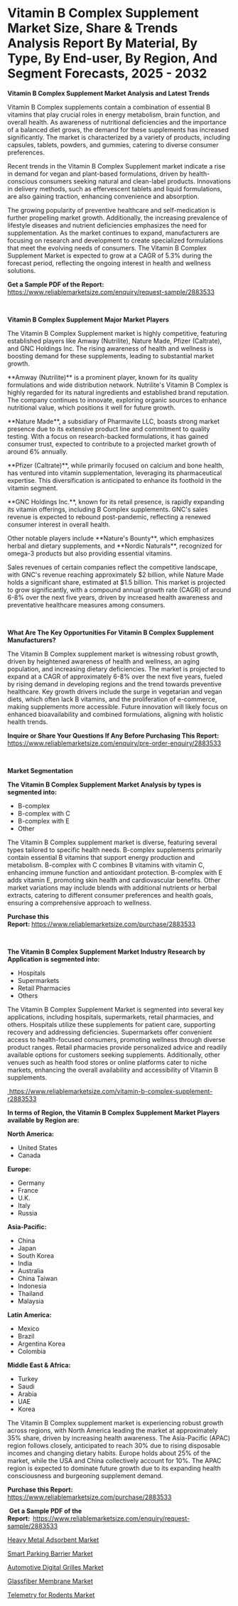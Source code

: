 <p><h1>Vitamin B Complex Supplement Market Size, Share & Trends Analysis Report By Material, By Type, By End-user, By Region, And Segment Forecasts, 2025 - 2032</h1></p><p><strong>Vitamin B Complex Supplement Market Analysis and Latest Trends</strong></p>
<p><p>Vitamin B Complex supplements contain a combination of essential B vitamins that play crucial roles in energy metabolism, brain function, and overall health. As awareness of nutritional deficiencies and the importance of a balanced diet grows, the demand for these supplements has increased significantly. The market is characterized by a variety of products, including capsules, tablets, powders, and gummies, catering to diverse consumer preferences.</p><p>Recent trends in the Vitamin B Complex Supplement market indicate a rise in demand for vegan and plant-based formulations, driven by health-conscious consumers seeking natural and clean-label products. Innovations in delivery methods, such as effervescent tablets and liquid formulations, are also gaining traction, enhancing convenience and absorption.</p><p>The growing popularity of preventive healthcare and self-medication is further propelling market growth. Additionally, the increasing prevalence of lifestyle diseases and nutrient deficiencies emphasizes the need for supplementation. As the market continues to expand, manufacturers are focusing on research and development to create specialized formulations that meet the evolving needs of consumers. The Vitamin B Complex Supplement Market is expected to grow at a CAGR of 5.3% during the forecast period, reflecting the ongoing interest in health and wellness solutions.</p></p>
<p><strong>Get a Sample PDF of the Report:&nbsp;</strong> <a href="https://www.reliablemarketsize.com/enquiry/request-sample/2883533?utm_campaign=1845&utm_medium=2&utm_source=Github&utm_content=ia&utm_term=13032025&utm_id=vitamin-b-complex-supplement">https://www.reliablemarketsize.com/enquiry/request-sample/2883533</a></p>
<p>&nbsp;</p>
<p><strong>Vitamin B Complex Supplement Major Market Players</strong></p>
<p><p>The Vitamin B Complex Supplement market is highly competitive, featuring established players like Amway (Nutrilite), Nature Made, Pfizer (Caltrate), and GNC Holdings Inc. The rising awareness of health and wellness is boosting demand for these supplements, leading to substantial market growth.</p><p>**Amway (Nutrilite)** is a prominent player, known for its quality formulations and wide distribution network. Nutrilite's Vitamin B Complex is highly regarded for its natural ingredients and established brand reputation. The company continues to innovate, exploring organic sources to enhance nutritional value, which positions it well for future growth.</p><p>**Nature Made**, a subsidiary of Pharmavite LLC, boasts strong market presence due to its extensive product line and commitment to quality testing. With a focus on research-backed formulations, it has gained consumer trust, expected to contribute to a projected market growth of around 6% annually.</p><p>**Pfizer (Caltrate)**, while primarily focused on calcium and bone health, has ventured into vitamin supplementation, leveraging its pharmaceutical expertise. This diversification is anticipated to enhance its foothold in the vitamin segment.</p><p>**GNC Holdings Inc.**, known for its retail presence, is rapidly expanding its vitamin offerings, including B Complex supplements. GNC's sales revenue is expected to rebound post-pandemic, reflecting a renewed consumer interest in overall health.</p><p>Other notable players include **Nature's Bounty**, which emphasizes herbal and dietary supplements, and **Nordic Naturals**, recognized for omega-3 products but also providing essential vitamins.</p><p>Sales revenues of certain companies reflect the competitive landscape, with GNC's revenue reaching approximately $2 billion, while Nature Made holds a significant share, estimated at $1.5 billion. This market is projected to grow significantly, with a compound annual growth rate (CAGR) of around 6-8% over the next five years, driven by increased health awareness and preventative healthcare measures among consumers.</p></p>
<p>&nbsp;</p>
<p><strong>What Are The Key Opportunities For Vitamin B Complex Supplement Manufacturers?</strong></p>
<p><p>The Vitamin B Complex supplement market is witnessing robust growth, driven by heightened awareness of health and wellness, an aging population, and increasing dietary deficiencies. The market is projected to expand at a CAGR of approximately 6-8% over the next five years, fueled by rising demand in developing regions and the trend towards preventive healthcare. Key growth drivers include the surge in vegetarian and vegan diets, which often lack B vitamins, and the proliferation of e-commerce, making supplements more accessible. Future innovation will likely focus on enhanced bioavailability and combined formulations, aligning with holistic health trends.</p></p>
<p><strong>Inquire or Share Your Questions If Any Before Purchasing This Report:</strong> <a href="https://www.reliablemarketsize.com/enquiry/pre-order-enquiry/2883533?utm_campaign=1845&utm_medium=2&utm_source=Github&utm_content=ia&utm_term=13032025&utm_id=vitamin-b-complex-supplement">https://www.reliablemarketsize.com/enquiry/pre-order-enquiry/2883533</a></p>
<p>&nbsp;</p>
<p><strong>Market Segmentation</strong></p>
<p><strong>The Vitamin B Complex Supplement Market Analysis by types is segmented into:</strong></p>
<p><ul><li>B-complex</li><li>B-complex with C</li><li>B-complex with E</li><li>Other</li></ul></p>
<p><p>The Vitamin B Complex supplement market is diverse, featuring several types tailored to specific health needs. B-complex supplements primarily contain essential B vitamins that support energy production and metabolism. B-complex with C combines B vitamins with vitamin C, enhancing immune function and antioxidant protection. B-complex with E adds vitamin E, promoting skin health and cardiovascular benefits. Other market variations may include blends with additional nutrients or herbal extracts, catering to different consumer preferences and health goals, ensuring a comprehensive approach to wellness.</p></p>
<p><strong>Purchase this Report:&nbsp;</strong><a href="https://www.reliablemarketsize.com/purchase/2883533?utm_campaign=1845&utm_medium=2&utm_source=Github&utm_content=ia&utm_term=13032025&utm_id=vitamin-b-complex-supplement">https://www.reliablemarketsize.com/purchase/2883533</a></p>
<p>&nbsp;</p>
<p><strong>The Vitamin B Complex Supplement Market Industry Research by Application is segmented into:</strong></p>
<p><ul><li>Hospitals</li><li>Supermarkets</li><li>Retail Pharmacies</li><li>Others</li></ul></p>
<p><p>The Vitamin B Complex Supplement Market is segmented into several key applications, including hospitals, supermarkets, retail pharmacies, and others. Hospitals utilize these supplements for patient care, supporting recovery and addressing deficiencies. Supermarkets offer convenient access to health-focused consumers, promoting wellness through diverse product ranges. Retail pharmacies provide personalized advice and readily available options for customers seeking supplements. Additionally, other venues such as health food stores or online platforms cater to niche markets, enhancing the overall availability and accessibility of Vitamin B supplements.</p></p>
<p><a href="https://www.reliablemarketsize.com/vitamin-b-complex-supplement-r2883533?utm_campaign=1845&utm_medium=2&utm_source=Github&utm_content=ia&utm_term=13032025&utm_id=vitamin-b-complex-supplement">&nbsp;https://www.reliablemarketsize.com/vitamin-b-complex-supplement-r2883533</a></p>
<p><strong>In terms of Region, the Vitamin B Complex Supplement Market Players available by Region are:</strong></p>
<p>
    <p> <strong> North America: </strong>
        <ul>
            <li>United States</li>
            <li>Canada</li>
        </ul>
        </p> 
    <p> <strong> Europe: </strong>
        <ul>
            <li>Germany</li>
            <li>France</li>
            <li>U.K.</li>
            <li>Italy</li>
            <li>Russia</li>
        </ul>
        </p> 
    <p> <strong> Asia-Pacific: </strong>
        <ul>
            <li>China</li>
            <li>Japan</li>
            <li>South Korea</li>
            <li>India</li>
            <li>Australia</li>
            <li>China Taiwan</li>
            <li>Indonesia</li>
            <li>Thailand</li>
            <li>Malaysia</li>
        </ul>
        </p> 
    <p> <strong> Latin America: </strong>
        <ul>
            <li>Mexico</li>
            <li>Brazil</li>
            <li>Argentina Korea</li>
            <li>Colombia</li>
        </ul>
        </p> 
    <p> <strong> Middle East & Africa: </strong>
        <ul>
            <li>Turkey</li>
            <li>Saudi</li>
            <li>Arabia</li>
            <li>UAE</li>
            <li>Korea</li>
        </ul>
    </p>
    </p>
<p><p>The Vitamin B Complex supplement market is experiencing robust growth across regions, with North America leading the market at approximately 35% share, driven by increasing health awareness. The Asia-Pacific (APAC) region follows closely, anticipated to reach 30% due to rising disposable incomes and changing dietary habits. Europe holds about 25% of the market, while the USA and China collectively account for 10%. The APAC region is expected to dominate future growth due to its expanding health consciousness and burgeoning supplement demand.</p></p>
<p><strong>Purchase this Report: </strong><a href="https://www.reliablemarketsize.com/purchase/2883533?utm_campaign=1845&utm_medium=2&utm_source=Github&utm_content=ia&utm_term=13032025&utm_id=vitamin-b-complex-supplement">https://www.reliablemarketsize.com/purchase/2883533</a></p>
<p>&nbsp;<strong>Get a Sample PDF of the Report:&nbsp;&nbsp;</strong><a href="https://www.reliablemarketsize.com/enquiry/request-sample/2883533?utm_campaign=1845&utm_medium=2&utm_source=Github&utm_content=ia&utm_term=13032025&utm_id=vitamin-b-complex-supplement">https://www.reliablemarketsize.com/enquiry/request-sample/2883533</a></p>
<p><strong></strong></p>
<p><p><a href="https://github.com/foustzelmsdv/Market-Research-Report-List-1/blob/main/heavy-metal-adsorbent-market.md?utm_campaign=1845&utm_medium=2&utm_source=Github&utm_content=ia&utm_term=13032025&utm_id=vitamin-b-complex-supplement">Heavy Metal Adsorbent Market</a></p><p><a href="https://github.com/ceranamaduvq/Market-Research-Report-List-1/blob/main/smart-parking-barrier-market.md?utm_campaign=1845&utm_medium=2&utm_source=Github&utm_content=ia&utm_term=13032025&utm_id=vitamin-b-complex-supplement">Smart Parking Barrier Market</a></p><p><a href="https://github.com/geresalgieaz/Market-Research-Report-List-1/blob/main/automotive-digital-grilles-market.md?utm_campaign=1845&utm_medium=2&utm_source=Github&utm_content=ia&utm_term=13032025&utm_id=vitamin-b-complex-supplement">Automotive Digital Grilles Market</a></p><p><a href="https://github.com/dickstoscopg/Market-Research-Report-List-1/blob/main/glassfiber-membrane-market.md?utm_campaign=1845&utm_medium=2&utm_source=Github&utm_content=ia&utm_term=13032025&utm_id=vitamin-b-complex-supplement">Glassfiber Membrane Market</a></p><p><a href="https://github.com/sibellanikmn/Market-Research-Report-List-1/blob/main/telemetry-for-rodents-market.md?utm_campaign=1845&utm_medium=2&utm_source=Github&utm_content=ia&utm_term=13032025&utm_id=vitamin-b-complex-supplement">Telemetry for Rodents Market</a></p></p>